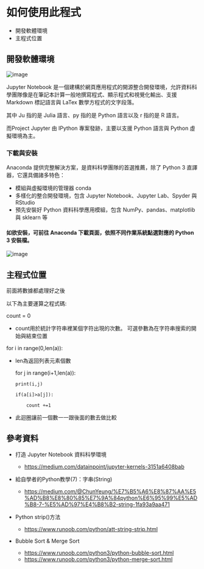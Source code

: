 # 如何使用此程式

- 開發軟體環境
- 主程式位置

## 開發軟體環境

![image](https://jupyter.org/assets/nav_logo.svg)

  Jupyter Notebook 是一個建構於網頁應用程式的開源整合開發環境，允許資料科學團隊像是在筆記本計算一般地撰寫程式、顯示程式和視覺化輸出、支援 Markdown 標記語言與 LaTex 數學方程式的文字段落。
  
  其中 Ju 指的是 Julia 語言、py 指的是 Python 語言以及 r 指的是 R 語言。
  
  而Project Jupyter 由 IPython 專案發跡，主要以支援 Python 語言與 Python 虛擬環境為主。

### 下載與安裝
Anaconda 提供完整解決方案，是資料科學團隊的首選推薦，除了 Python 3 直譯器，它還具備諸多特色：
  - 模組與虛擬環境的管理器 conda
  - 多樣化的整合開發環境，包含 Jupyter Notebook、Jupyter Lab、Spyder 與 RStudio
  - 預先安裝好 Python 資料科學應用模組，包含 NumPy、pandas、matplotlib 與 sklearn 等
  
#### 如欲安裝，可前往 Anaconda 下載頁面，依照不同作業系統點選對應的 Python 3 安裝檔。

![image](https://miro.medium.com/max/3590/1*LVQLaIqcWFcBopPk5LQ_Bg.png)
  
## 主程式位置

前面將數據都處理好之後

以下為主要運算之程式碼:

count = 0

  - count用於統計字符串裡某個字符出現的次數。 可選參數為在字符串搜索的開始與結束位置

for i in range(0,len(a)):

  - len為返回列表元素個數

    for j in range(i+1,len(a)):
    
        print(i,j)
        
        if(a[i]>a[j]):
        
            count +=1
            
  - 此迴圈讓前一個數一一跟後面的數去做比較

## 參考資料


- 打造 Jupyter Notebook 資料科學環境
  - https://medium.com/datainpoint/jupyter-kernels-3151a6408bab
  
- 給自學者的Python教學(7)：字串(String)
  - https://medium.com/@ChunYeung/%E7%B5%A6%E8%87%AA%E5%AD%B8%E8%80%85%E7%9A%84python%E6%95%99%E5%AD%B8-7-%E5%AD%97%E4%B8%B2-string-1fa93a9aa471

- Python strip()方法
  - https://www.runoob.com/python/att-string-strip.html
  
- Bubble Sort & Merge Sort
  - https://www.runoob.com/python3/python-bubble-sort.html
  - https://www.runoob.com/python3/python-merge-sort.html
